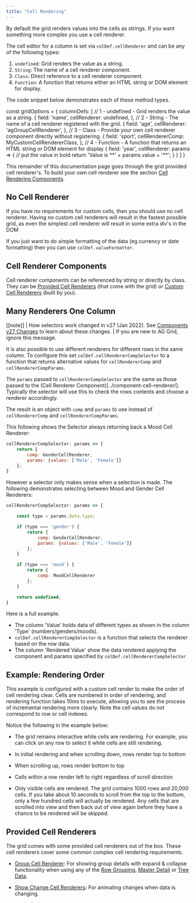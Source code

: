 ```yaml
---
title: "Cell Rendering"
---
```


By default the grid renders values into the cells as strings. If you want something more complex you use a cell renderer.

<api-documentation source='column-properties/properties.json' section='styling' names='["cellRenderer"]'></api-documentation>

The cell editor for a column is set via `colDef.cellRenderer` and can be any of the following types:

1. `undefined`: Grid renders the value as a string.
1. `String`: The name of a cell renderer component.
1. `Class`: Direct reference to a cell renderer component.
1. `Function`: A function that returns either an HTML string or DOM element for display.

The code snippet below demonstrates each of these method types.

<snippet spaceBetweenProperties="true">
const gridOptions = {
    columnDefs: [
        // 1 - undefined - Grid renders the value as a string.
        {
            field: 'name',
            cellRenderer: undefined,
        },
        // 2 - String - The name of a cell renderer registered with the grid.
        {
            field: 'age',
            cellRenderer: 'agGroupCellRenderer',
        },
        // 3 - Class - Provide your own cell renderer component directly without registering.
        {
            field: 'sport',
            cellRendererComp: MyCustomCellRendererClass,
        },
        // 4 - Function - A function that returns an HTML string or DOM element for display
        {
            field: 'year',
            cellRenderer: params => {
                // put the value in bold
                return 'Value is **' + params.value + '**';
            }
        }
    ]
}
</snippet>

This remainder of this documentation page goes through the grid provided cell renderer's. To build your own cell renderer see the section [Cell Rendering Components](/component-cell-renderer/).

## No Cell Renderer

If you have no requirements for custom cells, then you should use no cell renderer. Having no custom cell renderers will result in the fastest possible grid, as even the simplest cell renderer will result in some extra div's in the DOM

If you just want to do simple formatting of the data (eg currency or date formatting) then you can use `colDef.valueFormatter`.

<api-documentation source='column-properties/properties.json' section='columns' names='["valueFormatter"]'></api-documentation>

## Cell Renderer Components

Cell renderer components can be referenced by string or directly by class. They can be [Provided Cell Renderers](#provided-cell-renderers) (that come with the grid) or [Custom Cell Renderers](/component-cell-renderer/) (built by you).

## Many Renderers One Column

[[note]]
| How selectors work changed in v27 (Jan 2022). See [Components v27 Changes](/components-v27-changes/) to learn about these changes.
| If you are new to AG Grid, ignore this message.

It is also possible to use different renderers for different rows in the same column. To configure this set `colDef.cellRendererCompSelector` to a function that returns alternative values for `cellRendererComp` and `cellRendererCompParams`.

The `params` passed to `cellRendererCompSelector` are the same as those passed to the (Cell Renderer Component)[../component-cell-renderer/]. Typically the selector will use this to check the rows contents and choose a renderer accordingly.

The result is an object with `comp` and `params` to use instead of `cellRendererComp` and `cellRendererCompParams`.

This following shows the Selector always returning back a Mood Cell Renderer:

```js
cellRendererCompSelector: params => {
    return {
        comp: GenderCellRenderer,
        params: {values: ['Male', 'Female']}
    };
}
```

However a selector only makes sense when a selection is made. The following demonstrates selecting between Mood and Gender Cell Renderers:

```js
cellRendererCompSelector: params => {

    const type = params.data.type;

    if (type === 'gender') {
        return {
            comp: GenderCellRenderer,
            params: {values: ['Male', 'Female']}
        };
    }

    if (type === 'mood') {
        return {
            comp: MoodCellRenderer
        };
    }

    return undefined;
}
```

Here is a full example.
- The column 'Value' holds data of different types as shown in the column 'Type' (numbers/genders/moods).
- `colDef.cellRendererCompSelector` is a function that selects the renderer based on the row data.
- The column 'Rendered Value' show the data rendered applying the component and params specified by `colDef.cellRendererCompSelector`

<grid-example title='Dynamic Rendering Component' name='dynamic-rendering-component' type='mixed' options='{ "exampleHeight": 335 }'></grid-example>

## Example: Rendering Order

This example is configured with a custom cell render to make the order of cell rendering clear. Cells are numbered in order of rendering, and rendering function takes 10ms to execute, allowing you to see the process of incremental rendering more clearly. Note the cell values do not correspond to row or cell indexes.

Notice the following in the example below:

- The grid remains interactive while cells are rendering. For example, you can click on any row to select it while cells are still rendering.

- In initial rendering and when scrolling down, rows render top to bottom

- When scrolling up, rows render bottom to top

- Cells within a row render left to right regardless of scroll direction

- Only visible cells are rendered. The grid contains 1000 rows and 20,000 cells. If you take about 10 seconds to scroll from the top to the bottom, only a few hundred cells will actually be rendered. Any cells that are scrolled into view and then back out of view again before they have a chance to be rendered will be skipped.

<grid-example title='Rendering Order' name='rendering-order' type='generated' ></grid-example>

## Provided Cell Renderers

The grid comes with some provided cell renderers out of the box. These cell renderers cover some common complex cell rendering requirements.

- [Group Cell Renderer](/group-cell-renderer/): For showing group details with expand & collapse functionality when using any of the [Row Grouping](/grouping/), [Master Detail](/master-detail/) or [Tree Data](/tree-data/).

- [Show Change Cell Renderers](/change-cell-renderers/): For animating changes when data is changing.

